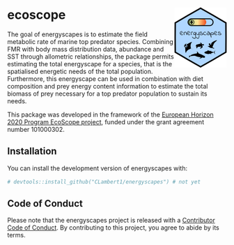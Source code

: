 
<!-- README.md is generated from README.Rmd. Please edit that file -->

# ecoscope <img src="man/figures/logo.png" align="right" height="138" />

<!-- badges: start -->
<!-- badges: end -->

The goal of energyscapes is to estimate the field metabolic rate of
marine top predator species. Combining FMR with body mass distribution
data, abundance and SST through allometric relationships, the package
permits estimating the total energyscape for a species, that is the
spatialised energetic needs of the total population. Furthermore, this
energyscape can be used in combination with diet composition and prey
energy content information to estimate the total biomass of prey
necessary for a top predator population to sustain its needs.

This package was developed in the framework of the [European Horizon
2020 Program EcoScope project](https://ecoscopium.eu/), funded under the
grant agreement number 101000302.

## Installation

You can install the development version of energyscapes with:

``` r
# devtools::install_github("CLambert1/energyscapes") # not yet 
```

## Code of Conduct

Please note that the energyscapes project is released with a
[Contributor Code of
Conduct](https://contributor-covenant.org/version/2/1/CODE_OF_CONDUCT.html).
By contributing to this project, you agree to abide by its terms.
